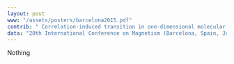 ```yaml
---
layout: post
www: "/assets/posters/barcelona2015.pdf"
contrib: " Correlation-induced transition in one-dimensional molecular hydrogen crystal "
data: "20th International Conference on Magnetism (Barcelona, Spain, July 10, 2015) "
---
```

Nothing
